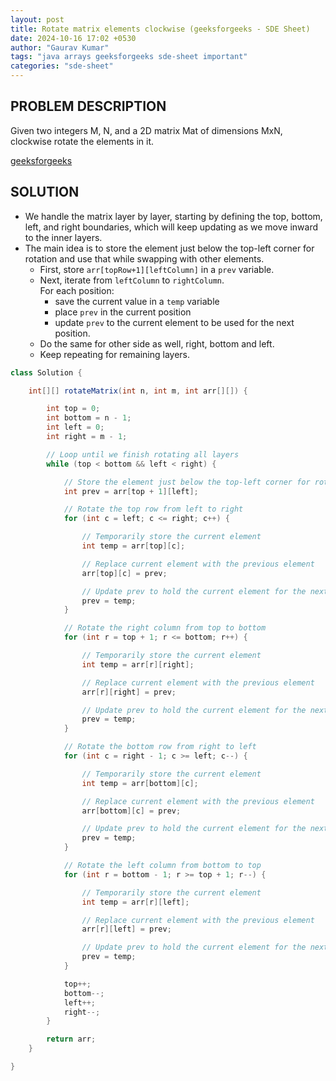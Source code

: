 ```yaml
---
layout: post
title: Rotate matrix elements clockwise (geeksforgeeks - SDE Sheet)
date: 2024-10-16 17:02 +0530
author: "Gaurav Kumar"
tags: "java arrays geeksforgeeks sde-sheet important"
categories: "sde-sheet"
---
```


## PROBLEM DESCRIPTION

Given two integers M, N, and a 2D matrix Mat of dimensions MxN, clockwise rotate the elements in it.

[geeksforgeeks](https://www.geeksforgeeks.org/problems/rotate-matrix-elements-clockwise2336/1?page=4)

## SOLUTION

- We handle the matrix layer by layer, starting by defining the top, bottom, left, and right boundaries, which will keep updating as we move inward to the inner layers.
- The main idea is to store the element just below the top-left corner for rotation and use that while swapping with other elements.
  - First, store `arr[topRow+1][leftColumn]` in a `prev` variable.
  - Next, iterate from `leftColumn` to `rightColumn`.  
    For each position:
    - save the current value in a `temp` variable
    - place `prev` in the current position
    - update `prev` to the current element to be used for the next position.
  - Do the same for other side as well, right, bottom and left.
  - Keep repeating for remaining layers.

```java
class Solution {

    int[][] rotateMatrix(int n, int m, int arr[][]) {

        int top = 0;
        int bottom = n - 1;
        int left = 0;
        int right = m - 1;

        // Loop until we finish rotating all layers
        while (top < bottom && left < right) {

            // Store the element just below the top-left corner for rotation
            int prev = arr[top + 1][left];

            // Rotate the top row from left to right
            for (int c = left; c <= right; c++) {

                // Temporarily store the current element
                int temp = arr[top][c];

                // Replace current element with the previous element
                arr[top][c] = prev;

                // Update prev to hold the current element for the next iteration
                prev = temp;
            }

            // Rotate the right column from top to bottom
            for (int r = top + 1; r <= bottom; r++) {

                // Temporarily store the current element
                int temp = arr[r][right];

                // Replace current element with the previous element
                arr[r][right] = prev;

                // Update prev to hold the current element for the next iteration
                prev = temp;
            }

            // Rotate the bottom row from right to left
            for (int c = right - 1; c >= left; c--) {

                // Temporarily store the current element
                int temp = arr[bottom][c];

                // Replace current element with the previous element
                arr[bottom][c] = prev;

                // Update prev to hold the current element for the next iteration
                prev = temp;
            }

            // Rotate the left column from bottom to top
            for (int r = bottom - 1; r >= top + 1; r--) {

                // Temporarily store the current element
                int temp = arr[r][left];

                // Replace current element with the previous element
                arr[r][left] = prev;

                // Update prev to hold the current element for the next iteration
                prev = temp;
            }

            top++;
            bottom--;
            left++;
            right--;
        }

        return arr;
    }

}
```
